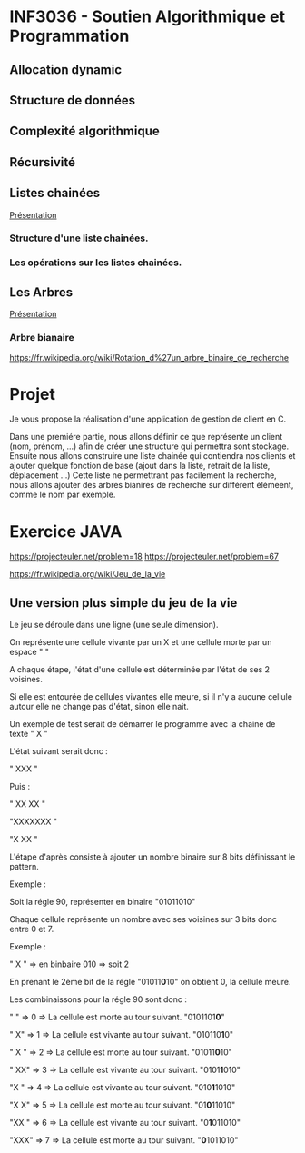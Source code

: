 # INF3036 - Soutien Algorithmique et Programmation
## Allocation dynamic
## Structure de données
## Complexité algorithmique
## Récursivité
## Listes chainées
[Présentation](https://raw.githubusercontent.com/GeVa2072/INF3036/master/chap_1_listes_chainees_fonction_de_base.pdf)
### Structure d'une liste chainées.
### Les opérations sur les listes chainées.
## Les Arbres
[Présentation](https://github.com/GeVa2072/INF3036/raw/master/INF2031_ARBRES.pdf)
### Arbre bianaire
https://fr.wikipedia.org/wiki/Rotation_d%27un_arbre_binaire_de_recherche

# Projet 
Je vous propose la réalisation d'une application de gestion de client en C.

Dans une premiére partie, nous allons définir ce que représente un client (nom, prénom, ...) afin de créer une structure qui permettra sont stockage. 
Ensuite nous allons construire une liste chainée qui contiendra nos clients et ajouter quelque fonction de base (ajout dans la liste, retrait de la liste, déplacement ...)
Cette liste ne permettrant pas facilement la recherche, nous allons ajouter des arbres bianires de recherche sur différent élémeent, comme le nom par exemple. 


# Exercice JAVA 
https://projecteuler.net/problem=18
https://projecteuler.net/problem=67


https://fr.wikipedia.org/wiki/Jeu_de_la_vie

## Une version plus simple du jeu de la vie

Le jeu se déroule dans une ligne (une seule dimension).

On représente une cellule vivante par un X et une cellule morte par un espace " " 

A chaque étape, l'état d'une cellule est déterminée par l'état de ses 2 voisines. 

Si elle est entourée de cellules vivantes elle meure, si il n'y a aucune cellule autour elle ne change pas d'état, sinon elle nait. 

Un exemple de test serait de démarrer le programme avec la chaine de texte "   X     "

L'état suivant serait donc : 

"  XXX    "

Puis :

" XX XX   "

"XXXXXXX  "

"X     XX "

L'étape d'après consiste à ajouter un nombre binaire sur 8 bits définissant le pattern. 


Exemple : 

Soit la régle 90, représenter en binaire "01011010"

Chaque cellule représente un nombre avec ses voisines sur 3 bits donc entre 0 et 7. 

Exemple : 

" X " => en binbaire 010 => soit 2 

En prenant le 2ème bit de la régle "01011**0**10" on obtient 0, la cellule meure. 

Les combinaissons pour la régle 90 sont donc :

"   " => 0 => La cellule est morte au tour suivant. "0101101**0**"

"  X" => 1 => La cellule est vivante au tour suivant. "010110**1**0"

" X " => 2 => La cellule est morte au tour suivant. "01011**0**10"

" XX" => 3 => La cellule est vivante au tour suivant. "0101**1**010"

"X  " => 4 => La cellule est vivante au tour suivant. "010**1**1010"

"X X" => 5 => La cellule est morte au tour suivant. "01**0**11010"

"XX " => 6 => La cellule est vivante au tour suivant. "0**1**011010"

"XXX" => 7 => La cellule est morte au tour suivant. "**0**1011010"







